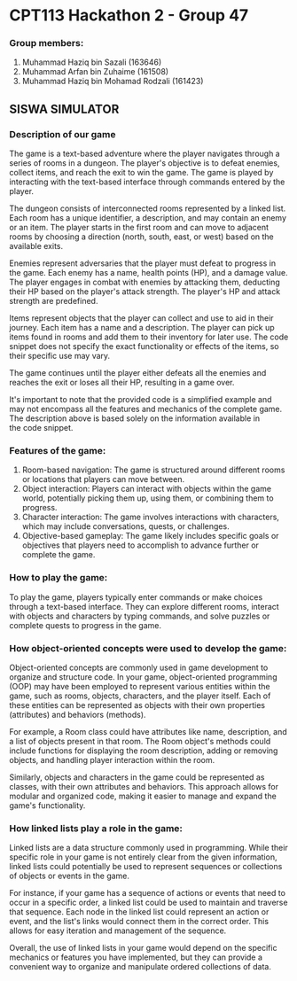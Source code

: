 # CPT113 Hackathon 2 - Group 47
### Group members:
1. Muhammad Haziq bin Sazali (163646)
2. Muhammad Arfan bin Zuhaime (161508)
3. Muhammad Haziq bin Mohamad Rodzali (161423)

## SISWA SIMULATOR

### Description of our game
The game is a text-based adventure where the player navigates through a series of rooms in a dungeon. The player's objective is to defeat enemies, collect items, and reach the exit to win the game. The game is played by interacting with the text-based interface through commands entered by the player.

The dungeon consists of interconnected rooms represented by a linked list. Each room has a unique identifier, a description, and may contain an enemy or an item. The player starts in the first room and can move to adjacent rooms by choosing a direction (north, south, east, or west) based on the available exits.

Enemies represent adversaries that the player must defeat to progress in the game. Each enemy has a name, health points (HP), and a damage value. The player engages in combat with enemies by attacking them, deducting their HP based on the player's attack strength. The player's HP and attack strength are predefined.

Items represent objects that the player can collect and use to aid in their journey. Each item has a name and a description. The player can pick up items found in rooms and add them to their inventory for later use. The code snippet does not specify the exact functionality or effects of the items, so their specific use may vary.

The game continues until the player either defeats all the enemies and reaches the exit or loses all their HP, resulting in a game over.

It's important to note that the provided code is a simplified example and may not encompass all the features and mechanics of the complete game. The description above is based solely on the information available in the code snippet.

### Features of the game:
1. Room-based navigation: The game is structured around different rooms or locations that players can move between.
2. Object interaction: Players can interact with objects within the game world, potentially picking them up, using them, or combining them to progress.
3. Character interaction: The game involves interactions with characters, which may include conversations, quests, or challenges.
4. Objective-based gameplay: The game likely includes specific goals or objectives that players need to accomplish to advance further or complete the game.

### How to play the game:
To play the game, players typically enter commands or make choices through a text-based interface. They can explore different rooms, interact with objects and characters by typing commands, and solve puzzles or complete quests to progress in the game.

### How object-oriented concepts were used to develop the game:
Object-oriented concepts are commonly used in game development to organize and structure code. In your game, object-oriented programming (OOP) may have been employed to represent various entities within the game, such as rooms, objects, characters, and the player itself. Each of these entities can be represented as objects with their own properties (attributes) and behaviors (methods).

For example, a Room class could have attributes like name, description, and a list of objects present in that room. The Room object's methods could include functions for displaying the room description, adding or removing objects, and handling player interaction within the room.

Similarly, objects and characters in the game could be represented as classes, with their own attributes and behaviors. This approach allows for modular and organized code, making it easier to manage and expand the game's functionality.

### How linked lists play a role in the game:
Linked lists are a data structure commonly used in programming. While their specific role in your game is not entirely clear from the given information, linked lists could potentially be used to represent sequences or collections of objects or events in the game.

For instance, if your game has a sequence of actions or events that need to occur in a specific order, a linked list could be used to maintain and traverse that sequence. Each node in the linked list could represent an action or event, and the list's links would connect them in the correct order. This allows for easy iteration and management of the sequence.

Overall, the use of linked lists in your game would depend on the specific mechanics or features you have implemented, but they can provide a convenient way to organize and manipulate ordered collections of data.
